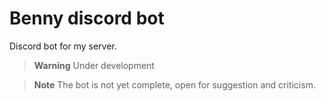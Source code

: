 # Benny discord bot
Discord bot for my server.

> **Warning**
> Under development

> **Note**
> The bot is not yet complete, open for suggestion and criticism.